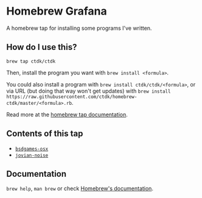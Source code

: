 # Homebrew Grafana

A homebrew tap for installing some programs I've written.

## How do I use this?

`brew tap ctdk/ctdk`

Then, install the program you want with `brew install <formula>`.

You could also install a program with `brew install ctdk/ctdk/<formula>`, or via URL (but doing that way won't get updates) with `brew install https://raw.githubusercontent.com/ctdk/homebrew-ctdk/master/<formula>.rb`.

Read more at the [homebrew tap documentation](https://github.com/Homebrew/brew/blob/master/share/doc/homebrew/brew-tap.md).

## Contents of this tap

* [`bsdgames-osx`](https://github.com/ctdk/bsdgames-osx)
* [`jovian-noise`](https://github.com/ctdk/jovian-noise)

## Documentation
`brew help`, `man brew` or check [Homebrew's documentation](https://github.com/Homebrew/brew/tree/master/share/doc/homebrew#readme).
